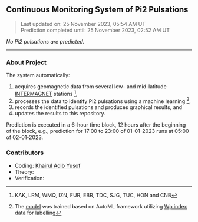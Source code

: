 ## Continuous Monitoring System of Pi2 Pulsations
  
> Last updated on: 25 November 2023, 05:54 AM UT  
> Prediction completed until: 25 November 2023, 02:52 AM UT  
  

*No Pi2 pulsations are predicted.*  
  
  
---
  
### About Project
  
The system automatically:  
1. acquires geomagnetic data from several low- and mid-latitude [INTERMAGNET](https://www.intermagnet.org/data-donnee/download-eng.php) stations [^1],  
2. processes the data to identify Pi2 pulsations using a machine learning  [^2],  
3. records the identified pulsations and produces graphical results, and 
4. updates the results to this repository.  
  
Prediction is executed in a 6-hour time block, 12 hours after the beginning of the block, e.g., prediction for 17:00 to 23:00 of 01-01-2023 runs at 05:00 of 02-01-2023.
  
### Contributors
  
- Coding: [Khairul Adib Yusof](https://github.com/khairuladib94)  
- Theory:  
- Verification:  
  
[^1]: KAK, LRM, WMQ, IZN, FUR, EBR, TDC, SJG, TUC, HON and CNB   
[^2]: The [model](trained-models) was trained based on AutoML framework utilizing [Wp index](https://www.isee.nagoya-u.ac.jp/~nose.masahito/s-cubed/data/) data for labelling   

